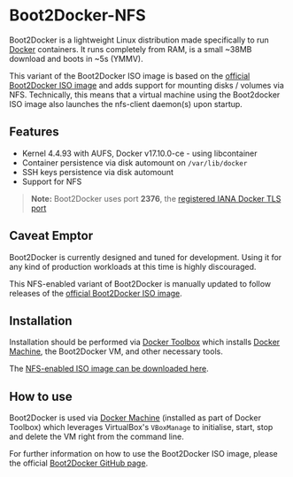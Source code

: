 # Boot2Docker-NFS

Boot2Docker is a lightweight Linux distribution made specifically to run
[Docker](https://www.docker.com/) containers. It runs completely from RAM, is a
small ~38MB download and boots in ~5s (YMMV).

This variant of the Boot2Docker ISO image is based on the [official Boot2Docker
ISO image](https://github.com/boot2docker/boot2docker) and adds support for
mounting disks / volumes via NFS. Technically, this means that a virtual machine
using the Boot2docker ISO image also launches the nfs-client daemon(s) upon
startup.

## Features

* Kernel 4.4.93 with AUFS, Docker v17.10.0-ce - using libcontainer
* Container persistence via disk automount on `/var/lib/docker`
* SSH keys persistence via disk automount
* Support for NFS

> **Note:** Boot2Docker uses port **2376**, the [registered IANA Docker TLS
> port](http://www.iana.org/assignments/service-names-port-numbers/service-names-port-numbers.xhtml?search=docker)

## Caveat Emptor

Boot2Docker is currently designed and tuned for development.  Using it for
any kind of production workloads at this time is highly discouraged.

This NFS-enabled variant of Boot2Docker is manually updated to follow releases of
the [official Boot2Docker ISO image](https://github.com/boot2docker/boot2docker).

## Installation

Installation should be performed via [Docker Toolbox](https://www.docker.com/products/docker-toolbox)
which installs [Docker Machine](https://docs.docker.com/machine/overview/),
the Boot2Docker VM, and other necessary tools.

The [NFS-enabled ISO image can be downloaded
here](https://github.com/cmarquardt/boot2docker-nfs/releases).

## How to use

Boot2Docker is used via [Docker Machine](https://docs.docker.com/machine/overview/)
(installed as part of Docker Toolbox) which leverages VirtualBox's `VBoxManage` to
initialise, start, stop and delete the VM right from the command line.

For further information on how to use the Boot2Docker ISO image, please the official
[Boot2Docker GitHub page](https://github.com/boot2docker/boot2docker).
